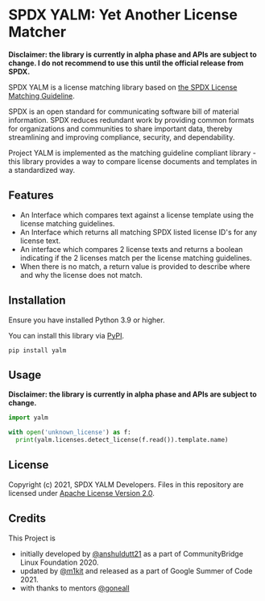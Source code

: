 # SPDX YALM: Yet Another License Matcher
**Disclaimer: the library is currently in alpha phase and APIs are subject to change. I do not recommend to use this until the official release from SPDX.**

SPDX YALM is a license matching library based on [the SPDX License Matching Guideline](https://spdx.dev/license-list/matching-guidelines/).

SPDX is an open standard for communicating software bill of material information. SPDX reduces redundant work by providing common formats for organizations and communities to share important data, thereby streamlining and improving compliance, security, and dependability.

Project YALM is implemented as the matching guideline compliant library - this library provides a way to compare license documents and templates in a standardized way.

## Features
*    An Interface which compares text against a license template using the license matching guidelines.
*    An Interface which returns all matching SPDX listed license ID's for any license text.
*    An interface which compares 2 license texts and returns a boolean indicating if the 2 licenses match per the license matching guidelines.
*    When there is no match, a return value is provided to describe where and why the license does not match.

## Installation
Ensure you have installed Python 3.9 or higher.

You can install this library via [PyPI](https://pypi.org/project/yalm/).
```
pip install yalm
```

## Usage
**Disclaimer: the library is currently in alpha phase and APIs are subject to change.**

```python
import yalm

with open('unknown_license') as f:
  print(yalm.licenses.detect_license(f.read()).template.name)
```

## License
Copyright (c) 2021, SPDX YALM Developers.
Files in this repository are licensed under
[Apache License Version 2.0](https://github.com/spdx/tools-python/blob/master/LICENSE).

## Credits
This Project is
- initially developed by [@anshuldutt21](https://github.com/anshuldutt21/)
as a part of CommunityBridge Linux Foundation 2020.
- updated by [@m1kit](https://github.com/m1kit) and released
as a part of Google Summer of Code 2021.
- with thanks to mentors [@goneall](https://github.com/goneall)
